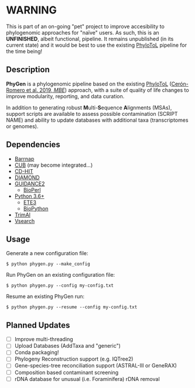 # WARNING

This is part of an on-going "pet" project to improve accesibility to phylogenomic approaches for "naïve" users. As such, this is an **UNFINISHED**, albeit functional, pipeline. It remains unpublished (in its current state) and it would be best to use the existing [PhyloToL](https://github.com/Katzlab/PhyloTOL) pipeline for the time being!

## Description
**PhyGen** is a phylogenomic pipeline based on the existing [PhyloToL](https://github.com/Katzlab/PhyloTOL) ([Cerón-Romero et al. 2019, *MBE*](https://academic.oup.com/mbe/article/36/8/1831/5486329)) approach, with a suite of quality of life changes to improve modularity, reporting, and data curation. 

In addition to generating robust **M**ulti-**S**equence **A**lignments (MSAs), support scripts are available to assess possible contamination (SCRIPT NAME) and ability to update databases with additional taxa (transcriptomes or genomes). 

## Dependencies
+ [Barrnap](https://github.com/weizhongli/cdhit)
+ [CUB](https://github.com/xxmalcala/CUB) (may become integrated...)
+ [CD-HIT](https://github.com/weizhongli/cdhit)
+ [DIAMOND](https://github.com/bbuchfink/diamond)
+ [GUIDANCE2](http://guidance.tau.ac.il/source.php)
  - [BioPerl](https://bioperl.org/)
+ [Python 3.6+](https://www.python.org/downloads/)
  - [ETE3](http://etetoolkit.org/)
  - [BioPython](https://biopython.org/wiki/Download)
+ [TrimAl](https://github.com/inab/trimal)
+ [Vsearch](https://github.com/torognes/vsearch)

## Usage
Generate a new configuration file:
```
$ python phygen.py --make_config
```
Run PhyGen on an existing configuration file:
```
$ python phygen.py --config my-config.txt
```
Resume an existing PhyGen run:
```
$ python phygen.py --resume --config my-config.txt
```

## Planned Updates
- [ ] Improve multi-threading
- [ ] Upload Databases (AddTaxa and "generic")
- [ ] Conda packaging!
- [ ] Phylogeny Reconstruction support (e.g. IQTree2)
- [ ] Gene-species-tree reconciliation support (ASTRAL-III or GeneRAX)
- [ ] Composition based contaminant screening
- [ ] rDNA database for unusual (i.e. Foraminifera) rDNA removal
